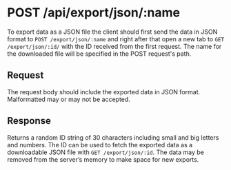 # POST /api/export/json/:name

To export data as a JSON file the client should first send the data in JSON format to `POST /export/json/:name` and right after that open a new tab to `GET /export/json/:id/` with the ID received from the first request. The name for the downloaded file will be specified in the POST request's path.

## Request

The request body should include the exported data in JSON format. Malformatted may or may not be accepted.

## Response

Returns a random ID string of 30 characters including small and big letters and numbers. The ID can be used to fetch the exported data as a downloadable JSON file with `GET /export/json/:id`. The data may be removed from the server’s memory to make space for new exports.
